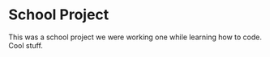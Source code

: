 # School Project

This was a school project we were working one while learning how to code. Cool stuff.
